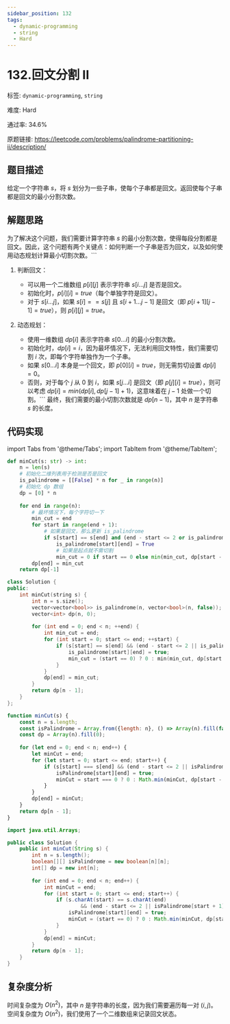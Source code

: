 ```yaml
---
sidebar_position: 132
tags:
  - dynamic-programming
  - string
  - Hard
---
```


# 132.回文分割 II

标签: `dynamic-programming`, `string`

难度: Hard

通过率: 34.6%

原题链接: https://leetcode.com/problems/palindrome-partitioning-ii/description/

## 题目描述
给定一个字符串 $s$，将 $s$ 划分为一些子串，使每个子串都是回文。返回使每个子串都是回文的最小分割次数。

## 解题思路
为了解决这个问题，我们需要计算字符串 $s$ 的最小分割次数，使得每段分割都是回文。因此，这个问题有两个关键点：如何判断一个子串是否为回文，以及如何使用动态规划计算最小切割次数。```
1. 判断回文：
    - 可以用一个二维数组 $p[i][j]$ 表示字符串 $s[i...j]$ 是否是回文。
    - 初始化时，$p[i][i] = true$（每个单独字符是回文）。
    - 对于 $s[i...j]$，如果 $s[i] == s[j]$ 且 $s[i+1...j-1]$ 是回文（即 $p[i+1][j-1] = true$），则 $p[i][j] = true$。

2. 动态规划：
    - 使用一维数组 $dp[i]$ 表示字符串 $s[0...i]$ 的最小分割次数。
    - 初始化时，$dp[i] = i$，因为最坏情况下，无法利用回文特性，我们需要切割 $i$ 次，即每个字符单独作为一个子串。
    - 如果 $s[0...i]$ 本身是一个回文，即 $p[0][i] = true$，则无需剪切设置 $dp[i] = 0$。
    - 否则，对于每个 $j$ 从 $0$ 到 $i$，如果 $s[j...i]$ 是回文（即 $p[j][i] = true$），则可以考虑 $dp[i] = min(dp[i], dp[j-1] + 1)$，这意味着在 $j-1$ 处做一个切割。```
最终，我们需要的最小切割次数就是 $dp[n-1]$，其中 $n$ 是字符串 $s$ 的长度。

## 代码实现
import Tabs from '@theme/Tabs';
import TabItem from '@theme/TabItem';

<Tabs>
<TabItem value="python" label="Python">

```python
def minCut(s: str) -> int:
    n = len(s)
    # 初始化二维列表用于检测是否是回文
    is_palindrome = [[False] * n for _ in range(n)]
    # 初始化 dp 数组
    dp = [0] * n
    
    for end in range(n):
        # 最坏情况下，每个字符切一下
        min_cut = end
        for start in range(end + 1):
            # 如果是回文，那么更新 is_palindrome
            if s[start] == s[end] and (end - start <= 2 or is_palindrome[start + 1][end - 1]):
                is_palindrome[start][end] = True
                # 如果是起点就不需切割
                min_cut = 0 if start == 0 else min(min_cut, dp[start - 1] + 1)
        dp[end] = min_cut
    return dp[-1]
```

</TabItem>
<TabItem value="cpp" label="C++">

```cpp
class Solution {
public:
    int minCut(string s) {
        int n = s.size();
        vector<vector<bool>> is_palindrome(n, vector<bool>(n, false));
        vector<int> dp(n, 0);
        
        for (int end = 0; end < n; ++end) {
            int min_cut = end;
            for (int start = 0; start <= end; ++start) {
                if (s[start] == s[end] && (end - start <= 2 || is_palindrome[start + 1][end - 1])) {
                    is_palindrome[start][end] = true;
                    min_cut = (start == 0) ? 0 : min(min_cut, dp[start - 1] + 1);
                }
            }
            dp[end] = min_cut;
        }
        return dp[n - 1];
    }
};
```

</TabItem>
<TabItem value="javascript" label="JavaScript">

```javascript
function minCut(s) {
    const n = s.length;
    const isPalindrome = Array.from({length: n}, () => Array(n).fill(false));
    const dp = Array(n).fill(0);
    
    for (let end = 0; end < n; end++) {
        let minCut = end;
        for (let start = 0; start <= end; start++) {
            if (s[start] === s[end] && (end - start <= 2 || isPalindrome[start + 1][end - 1])) {
                isPalindrome[start][end] = true;
                minCut = start === 0 ? 0 : Math.min(minCut, dp[start - 1] + 1);
            }
        }
        dp[end] = minCut;
    }
    return dp[n - 1];
}
```

</TabItem>
<TabItem value="java" label="Java">

```java
import java.util.Arrays;

public class Solution {
    public int minCut(String s) {
        int n = s.length();
        boolean[][] isPalindrome = new boolean[n][n];
        int[] dp = new int[n];
        
        for (int end = 0; end < n; end++) {
            int minCut = end;
            for (int start = 0; start <= end; start++) {
                if (s.charAt(start) == s.charAt(end)
                        && (end - start <= 2 || isPalindrome[start + 1][end - 1])) {
                    isPalindrome[start][end] = true;
                    minCut = (start == 0) ? 0 : Math.min(minCut, dp[start - 1] + 1);
                }
            }
            dp[end] = minCut;
        }
        return dp[n - 1];
    }
}

```

</TabItem>
</Tabs>

## 复杂度分析
时间复杂度为 $O(n^2)$，其中 $n$ 是字符串的长度，因为我们需要遍历每一对 $(i, j)$。
空间复杂度为 $O(n^2)$，我们使用了一个二维数组来记录回文状态。
